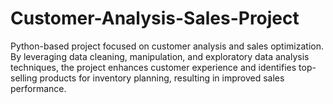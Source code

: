 # Customer-Analysis-Sales-Project
Python-based project focused on customer analysis and sales optimization. By leveraging data cleaning, manipulation, and exploratory data analysis techniques, the project enhances customer experience and identifies top-selling products for inventory planning, resulting in improved sales performance.
